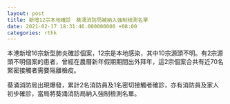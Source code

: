 ```yaml
---
layout: post
title: 新增12宗本地確診　葵涌消防局被納入強制檢測名單
date: 2021-02-17 18:31:46.000000000 +08:00
categories: rthk
---
```


本港新增16宗新型肺炎確診個案，12宗是本地感染，其中10宗源頭不明。有2宗源頭不明個案的患者，曾經在農曆新年假期期間出外拜年，這2宗個案合共有近70名緊密接觸者需要隔離檢疫。

葵涌消防局出現爆發，累計2名消防員及1名密切接觸者確診，亦有消防員及家人初步確診，當局將葵涌消防局納入強制檢測名單。
